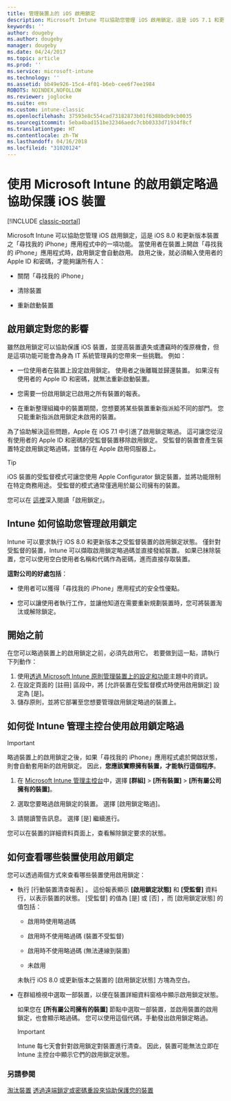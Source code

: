 ```yaml
---
title: 管理裝置上的 iOS 啟用鎖定
description: Microsoft Intune 可以協助您管理 iOS 啟用鎖定，這是 iOS 7.1 和更新版本裝置之「尋找我的 iPhone」應用程式中的一項功能。
keywords: ''
author: dougeby
ms.author: dougeby
manager: dougeby
ms.date: 04/24/2017
ms.topic: article
ms.prod: ''
ms.service: microsoft-intune
ms.technology: ''
ms.assetid: bb49e926-15c4-4f01-b6eb-cee6f7ee1984
ROBOTS: NOINDEX,NOFOLLOW
ms.reviewer: joglocke
ms.suite: ems
ms.custom: intune-classic
ms.openlocfilehash: 37593e8c554cad73182873b01f6388bdb9cb0035
ms.sourcegitcommit: 5eba4bad151be32346aedc7cbb0333d71934f8cf
ms.translationtype: HT
ms.contentlocale: zh-TW
ms.lasthandoff: 04/16/2018
ms.locfileid: "31020124"
---
```

# <a name="help-protect-ios-devices-with-activation-lock-bypass-for-microsoft-intune"></a>使用 Microsoft Intune 的啟用鎖定略過協助保護 iOS 裝置

[!INCLUDE [classic-portal](../includes/classic-portal.md)]

Microsoft Intune 可以協助您管理 iOS 啟用鎖定，這是 iOS 8.0 和更新版本裝置之「尋找我的 iPhone」應用程式中的一項功能。 當使用者在裝置上開啟「尋找我的 iPhone」應用程式時，啟用鎖定會自動啟用。 啟用之後，就必須輸入使用者的 Apple ID 和密碼，才能夠讓所有人： 

-   關閉「尋找我的 iPhone」

-   清除裝置

-   重新啟動裝置

## <a name="how-activation-lock-affects-you"></a>啟用鎖定對您的影響
雖然啟用鎖定可以協助保護 iOS 裝置，並提高裝置遺失或遭竊時的復原機會，但是這項功能可能會為身為 IT 系統管理員的您帶來一些挑戰。 例如：

-   一位使用者在裝置上設定啟用鎖定。 使用者之後離職並歸還裝置。 如果沒有使用者的 Apple ID 和密碼，就無法重新啟動裝置。

-   您需要一份啟用鎖定已啟用之所有裝置的報表。

-   在重新整理組織中的裝置期間，您想要將某些裝置重新指派給不同的部門。 您只能重新指派啟用鎖定未啟用的裝置。

為了協助解決這些問題，Apple 在 iOS 7.1 中引進了啟用鎖定略過。 這可讓您從沒有使用者的 Apple ID 和密碼的受監督裝置移除啟用鎖定。 受監督的裝置會產生裝置特定啟用鎖定略過碼，並儲存在 Apple 啟用伺服器上。

> [!TIP]
> iOS 裝置的受監督模式可讓您使用 Apple Configurator 鎖定裝置，並將功能限制在特定商務用途。 受監督的模式通常僅適用於屬公司擁有的裝置。

您可以在 [這裡](https://support.apple.com/en-us/HT201365)深入閱讀「啟用鎖定」。

## <a name="how-intune-helps-you-manage-activation-lock"></a>Intune 如何協助您管理啟用鎖定
Intune 可以要求執行 iOS 8.0 和更新版本之受監督裝置的啟用鎖定狀態。 僅針對受監督的裝置，Intune 可以擷取啟用鎖定略過碼並直接發給裝置。 如果已抹除裝置，您可以使用空白使用者名稱和代碼作為密碼，進而直接存取裝置。

**這對公司的好處包括**：

-   使用者可以獲得「尋找我的 iPhone」應用程式的安全性優點。

-   您可以讓使用者執行工作，並讓他知道在需要重新規劃裝置時，您可將裝置淘汰或解除鎖定。

## <a name="before-you-start"></a>開始之前

在您可以略過裝置上的啟用鎖定之前，必須先啟用它。 若要做到這一點，請執行下列動作：

1. 使用[透過 Microsoft Intune 原則管理裝置上的設定和功能](/intune-classic/deploy-use/ios-policy-settings-in-microsoft-intune)主題中的資訊。
2. 在設定頁面的 [註冊] 區段中，將 [允許裝置在受監督模式時使用啟用鎖定] 設定為 [是]。
3. 儲存原則，並將它部署至您想要管理啟用鎖定略過的裝置上。

## <a name="how-to-use-activation-lock-bypass-from-the-intune-admin-console"></a>如何從 Intune 管理主控台使用啟用鎖定略過
> [!IMPORTANT]
> 略過裝置上的啟用鎖定之後，如果「尋找我的 iPhone」應用程式處於開啟狀態，則會自動套用新的啟用鎖定。 因此，**您應該實際擁有裝置，才能執行這個程序**。

1.  在 [Microsoft Intune 管理主控台](https://manage.microsoft.com)中，選擇 **[群組]** &gt; **[所有裝置]** &gt; **[所有屬公司擁有的裝置]**。

2.  選取您要略過啟用鎖定的裝置。 選擇 [啟用鎖定略過]。

3.  請閱讀警告訊息。 選擇 [是] 繼續進行。

您可以在裝置的詳細資料頁面上，查看解除鎖定要求的狀態。

## <a name="how-to-see-which-devices-are-using-activation-lock"></a>如何查看哪些裝置使用啟用鎖定
您可以透過兩個方式來查看哪些裝置使用啟用鎖定：

-   執行 [行動裝置清查報表] 。 這份報表顯示 **[啟用鎖定狀態]** 和 **[受監督]** 資料行，以表示裝置的狀態。 [受監督]  的值為 [是]  或 [否] ，而 [啟用鎖定狀態]  的值包括：

    -   啟用時使用略過碼

    -   啟用時不使用略過碼 (裝置不受監督)

    -   啟用時不使用略過碼 (無法連線到裝置)

    -   未啟用

    未執行 iOS 8.0 或更新版本之裝置的 [啟用鎖定狀態] 方塊為空白。

-   在群組檢視中選取一部裝置，以便在裝置詳細資料窗格中顯示啟用鎖定狀態。

    如果您在 **[所有屬公司擁有的裝置]** 節點中選取一部裝置，並啟用裝置的啟用鎖定，也會顯示略過碼。 您可以使用這個代碼，手動發出啟用鎖定略過。

    > [!IMPORTANT]
    >Intune 每七天會針對啟用鎖定對裝置進行清查。 因此，裝置可能無法立即在 Intune 主控台中顯示它們的啟用鎖定狀態。


### <a name="see-also"></a>另請參閱
[淘汰裝置](retire-devices-from-microsoft-intune-management.md)
[透過遠端鎖定或密碼重設來協助保護您的裝置](use-remote-lock-and-passcode-reset-in-microsoft-intune.md)
